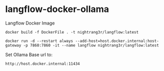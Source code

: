 # langflow-docker-ollama
Langflow Docker Image

```docker build -f DockerFile . -t nightrang3r/langflow:latest```

```docker run -d --restart always --add-host=host.docker.internal:host-gateway -p 7860:7860 -it --name langflow nightrang3r/langflow:latest```

Set Ollama Base url to:

```http://host.docker.internal:11434```
